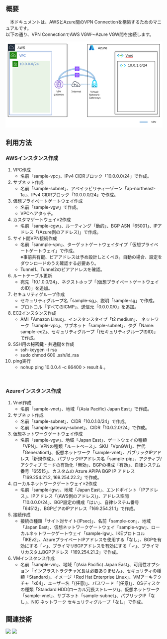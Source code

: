## 概要
　本ドキュメントは、AWSとAzure間のVPN Connectionを構築するためのマニュアルです。<br/>
以下の通り、VPN ConnectionでAWS VGW～Azure VGW間を接続します。<br/>

![](images/vpn-connection-between-aws-and-azure.png)

## 利用方法
### AWSインスタンス作成
1. VPC作成
   * 名前「sample-vpc」、IPv4 CIDRブロック「10.0.0.0/24」で作成。
1. サブネット作成 
   * 名前「sample-subnet」、アベイラビリティ―ゾーン「ap-northeast-1a」、IPv4 CIDRブロック「10.0.0.0/24」で作成。 
1. 仮想プライベートゲートウェイ作成 
   * 名前「sample-vgw」で作成。 
   * VPCへアタッチ。 
1. カスタマゲートウェイ×2作成 
   * 名前「sample-cgw」、ルーティング「動的」、BGP ASN「65001」、IPアドレス「(Azure側のアドレス)」で作成。 
1. サイト間VPN接続作成 
   * 名前「sanmple-vpn」、ターゲットゲートウェイタイプ「仮想プライベートゲートウェイ」で作成。 <br/>
※事前共有鍵、ピアアドレスは予め設計しとくべき。自動の場合、設定をダウンロードのうえ確認する必要あり。 
   * Tunnel1、Tunnel2のピアアドレスを確認。 
1. ルートテーブル更新 
   * 宛先「10.1.0.0/24」、ネクストホップ「(仮想プライベートゲートウェイのID)」を追加。 
1. セキュリティグループ作成 
   * セキュリティグループ名「sample-sg」、説明「sample-sg」で作成。 
   * プロトコル「すべてのICMP」、送信元「0.0.0.0/0」を追加。 
1. EC2インスタンス作成 
   * AMI「Amazon Linux」、インスタンスタイプ「t2 medium」、 ネットワーク「sample-vpc」、サブネット「sample-subnet」、タグ「Name: sample-ec2」、セキュリティグループ「(セキュリティグループのID)」で作成。 
1. SSH用の秘密鍵・共通鍵を作成 
   * ssh-keygen -t rsa 
   * sudo chmod 600 .ssh/id_rsa 
1. ping実行 
   * nohup ping 10.0.0.4 -c 86400 > result & 。
<br/>

### Azureインスタンス作成
1. Vnet作成 
   * 名前「sample-vnet」、地域「(Asia Pacific) Japan East」で作成。 
1. サブネット作成
   * 名前「sample-subnet」、CIDR「10.0.1.0/24」で作成。
   * 名前「sample-gateway-subnet」、CIDR「10.0.2.0/24」で作成。
1. 仮想ネットワークゲートウェイ作成 
   * 名前「sample-vgw」、地域「Japan East」、ゲートウェイの種類「VPN」、VPNの種類「ルートベース」、SKU「VpnGW1」、世代「Generation1」、仮想ネットワーク「sample-vnet」、パブリックIPアドレス「新規作成」、パブリックIPアドレス名「sample-pip」、アクティブ/アクティブ モードの有効化「無効」、BGPの構成「有効」、自律システム番号「65515」、カスタムの Azure APIPA BGP IP アドレス「169.254.21.2, 169.254.22.2」で作成。 
1. ローカルネットワークゲートウェイ×2作成 
   * 名前「sample-lgw」、地域「Japan East」、エンドポイント「IPアドレス」、IPアドレス「(AWS側のアドレス)」、アドレス空間「10.0.0.0/24」、BGP設定の構成「はい」、自律システム番号「64512」、BGPピアのIPアドレス「169.254.21.1」で作成。 
1. 接続作成 
   * 接続の種類「サイト対サイト(IPsec)」、名前「sample-con」、地域「Japan East」、仮想ネットワークゲートウェイ「sample-vgw」、ローカルネットワークゲートウェイ「sample-lgw」、IKEプロトコル「IKEv2」、AzureプライベートIPアドレスを使用する「なし」、BGPを有効にする「✓」、プライマリBGPアドレスを有効にする「✓」、プライマリカスタムBGPアドレス「169.254.21.2」で作成。
1. VMインスタンス作成 
   * 名前「sample-vm」、地域「(Asia Pacific) Japan East」、可用性オプション「インフラストラクチャ冗長は必要ありません」、セキュリティの種類「Standard」、イメージ「Red Hat Enterprise Linux」、VMアーキテクチャ「x64」、ユーザー名「(任意)」、パスワード「(任意)」、OSディスクの種類「Standard HDD(ローカル冗長ストレージ)」、仮想ネットワーク「sample-vnet」、サブネット「sample-subnet」、パブリックIP「なし」、NIC ネットワーク セキュリティグループ「なし」で作成。 

## 関連技術
<img src="https://img.shields.io/badge/AWS-Site_to_Site_VPN-orange"></img> <img src="https://img.shields.io/badge/Azure-VPN_Connection-blue"></img>
